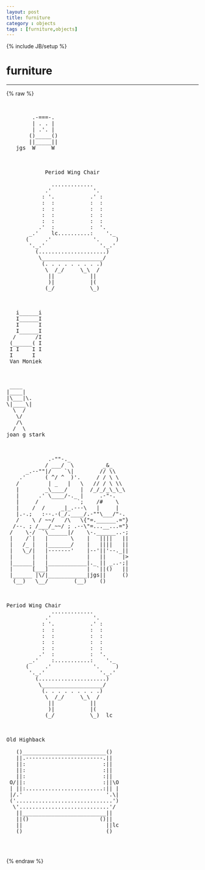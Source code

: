 ```yaml
---
layout: post
title: furniture
category : objects
tags : [furniture,objects]
---
```

{% include JB/setup %}
# furniture
---
{% raw %}
<pre>


        .-===-.
        | . . |
        | .&#039;. |
       ()_____()
       ||_____||
   jgs  W     W



            Period Wing Chair
                    
              .............
            .&#039;             &#039;.
           : &#039;.           .&#039; :
           :  :           :  :
           :  :           :  :
           :  :           :  :
           :  :           :  :
          .&#039;  :           :  &#039;.
       _.&#039;    lc..........:    &#039;._
      (     .&#039;             &#039;.     )
       &#039;._.&#039;                 &#039;._.&#039;
         (.....................)
          \___________________/
           (. . . . . . . . .)
            \  /_/     \_\  /
             ||           ||
             )|           |(
            (_/           \_) 



   i______i
   I______I
   I      I
   I______I
  /      /I
 (______( I
 I I    I I
 I      I
 Van Moniek



 ____
|____|
|\___|\.
\|____\|
  \  /
   \/
   /\
  /  \
joan g stark



             .-&quot;&quot;-._
            / ___/  \         _&amp;_
      _.--&quot;&quot;|/    `\|        // \\
    .&#039;      ( ^/ ^  )&#039;.     / / \ \
   /         | _   |   \   // / \ \\
   |        _\____/    |  /_/_/_\_\_\
   |      .&#039; \____/-._ |     .-&quot;-.
   |     /            `;    /#    \
   |    /  /     _|_.---\   |     |
   |.-.;   :--.-(_/.____/.-&quot;&quot;\___/&quot;-.
   /    \ / ~~/   /\   \{&quot;=.______.=&quot;}
  /--. ; /___/_~~/ ; .--\&quot;=...__...=&quot;}
 /    \-/  `\______|/    \-.______..-;
 |    /`|   |       \    |   ||||   ||
 |   /_ |   |_______/    |   ||||   ||
 |   \_/|   |-------&#039;    |--&#039;||&#039;--._||
 |      |   |            |   ||     |&gt;
 |______|   |____________|._ || _..-;|
 |      [___]            |  `||()   ||
 |______ |\/|____________|jgs||     ()
  (__)   \__/        (__)    ()



Period Wing Chair
              .............
            .&#039;             &#039;.
           : &#039;.           .&#039; :
           :  :           :  :
           :  :           :  :
           :  :           :  :
           :  :           :  :
          .&#039;  :           :  &#039;.
       _.&#039;    :...........:    &#039;._
      (     .&#039;             &#039;.     )
       &#039;._.&#039;                 &#039;._.&#039;
         (.....................)
          \___________________/
           (. . . . . . . . .)
            \  /_/     \_\  /
             ||           ||
             )|           |(
            (_/           \_)  lc
                    


Old Highback
                
   ()__________________________()
   ||.------------------------.|| 
   ||:                        :||
   ||:                        :||
   ||:                        :||
 O/||:                        :||\O
 | ||:........................:|| |
 |/.&#039;                          &#039;.\|                             
 (&#039;..............................&#039;)
  \&#039;............................&#039;/
   ||__________________________||
   ||()                      ()||
   ||                          ||lc
   ()                          ()


 </pre>
{% endraw %}
